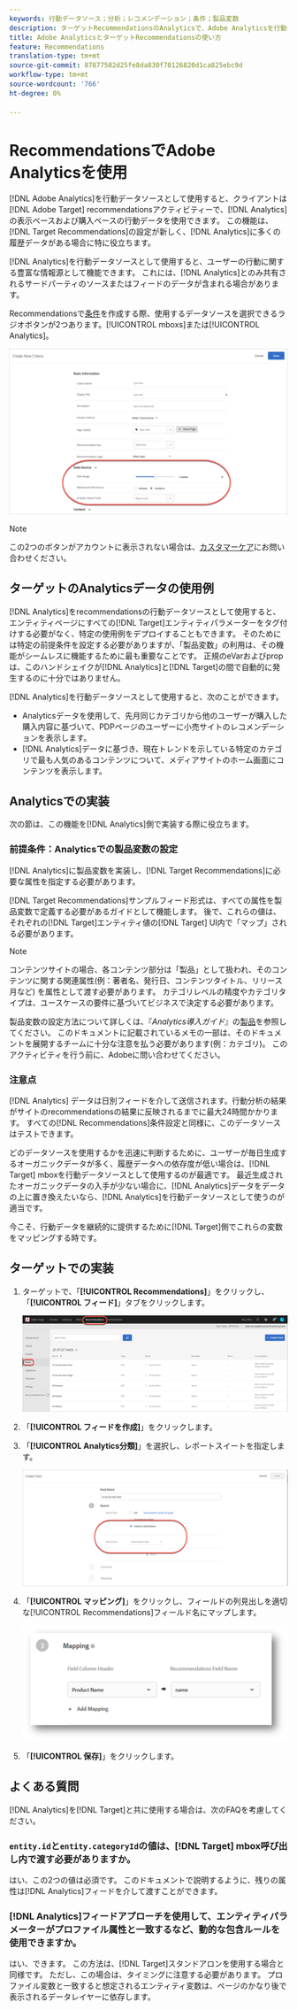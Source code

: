 ```yaml
---
keywords: 行動データソース；分析；レコメンデーション；条件；製品変数
description: ターゲットRecommendationsのAnalyticsで、Adobe Analyticsを行動データソースとして使用し、表示ベースおよび購入ベースの行動データを使用する方法について説明します。
title: Adobe AnalyticsとターゲットRecommendationsの使い方
feature: Recommendations
translation-type: tm+mt
source-git-commit: 87877502d25fe8da830f70126820d1ca825ebc9d
workflow-type: tm+mt
source-wordcount: '766'
ht-degree: 0%

---
```



# RecommendationsでAdobe Analyticsを使用

[!DNL Adobe Analytics]を行動データソースとして使用すると、クライアントは[!DNL Adobe Target] recommendationsアクティビティーで、[!DNL Analytics]の表示ベースおよび購入ベースの行動データを使用できます。 この機能は、[!DNL Target Recommendations]の設定が新しく、[!DNL Analytics]に多くの履歴データがある場合に特に役立ちます。

[!DNL Analytics]を行動データソースとして使用すると、ユーザーの行動に関する豊富な情報源として機能できます。 これには、[!DNL Analytics]とのみ共有されるサードパーティのソースまたはフィードのデータが含まれる場合があります。

Recommendationsで[条件](/help/c-recommendations/c-algorithms/create-new-algorithm.md)を作成する際、使用するデータソースを選択できるラジオボタンが2つあります。[!UICONTROL mboxs]または[!UICONTROL Analytics]。

![行動データソースボタン](/help/c-recommendations/c-algorithms/assets/behavioral-data-source.png)

>[!NOTE]
>
>この2つのボタンがアカウントに表示されない場合は、[カスタマーケア](/help/cmp-resources-and-contact-information.md#reference_ACA3391A00EF467B87930A450050077C)にお問い合わせください。

## ターゲットのAnalyticsデータの使用例

[!DNL Analytics]をrecommendationsの行動データソースとして使用すると、エンティティページにすべての[!DNL Target]エンティティパラメーターをタグ付けする必要がなく、特定の使用例をデプロイすることもできます。 そのためには特定の前提条件を設定する必要がありますが、「製品変数」の利用は、その機能がシームレスに機能するために最も重要なことです。 正規のeVarおよびpropは、このハンドシェイクが[!DNL Analytics]と[!DNL Target]の間で自動的に発生するのに十分ではありません。

[!DNL Analytics]を行動データソースとして使用すると、次のことができます。

* Analyticsデータを使用して、先月同じカテゴリから他のユーザーが購入した購入内容に基づいて、PDPページのユーザーに小売サイトのレコメンデーションを表示します。
* [!DNL Analytics]データに基づき、現在トレンドを示している特定のカテゴリで最も人気のあるコンテンツについて、メディアサイトのホーム画面にコンテンツを表示します。

## Analyticsでの実装

次の節は、この機能を[!DNL Analytics]側で実装する際に役立ちます。

### 前提条件：Analyticsでの製品変数の設定

[!DNL Analytics]に製品変数を実装し、[!DNL Target Recommendations]に必要な属性を指定する必要があります。

[!DNL Target Recommendations]サンプルフィード形式は、すべての属性を製品変数で定義する必要があるガイドとして機能します。 後で、これらの値は、それぞれの[!DNL Target]エンティティ値の[!DNL Target] UI内で「マップ」される必要があります。

>[!NOTE]
>
>コンテンツサイトの場合、各コンテンツ部分は「製品」として扱われ、そのコンテンツに関する関連属性(例：著者名、発行日、コンテンツタイトル、リリース月など) を属性として渡す必要があります。 カテゴリレベルの精度やカテゴリタイプは、ユースケースの要件に基づいてビジネスで決定する必要があります。

製品変数の設定方法について詳しくは、『*Analytics導入ガイド*』の[製品](https://experienceleague.adobe.com/docs/analytics/implementation/vars/page-vars/products.html)を参照してください。 このドキュメントに記載されているメモの一部は、そのドキュメントを展開するチームに十分な注意を払う必要があります(例：カテゴリ)。 このアクティビティを行う前に、Adobeに問い合わせてください。

### 注意点

[!DNL Analytics] データは日別フィードを介して送信されます。行動分析の結果がサイトのrecommendationsの結果に反映されるまでに最大24時間かかります。 すべての[!DNL Recommendations]条件設定と同様に、このデータソースはテストできます。

どのデータソースを使用するかを迅速に判断するために、ユーザーが毎日生成するオーガニックデータが多く、履歴データへの依存度が低い場合は、[!DNL Target] mboxを行動データソースとして使用するのが最適です。 最近生成されたオーガニックデータの入手が少ない場合に、[!DNL Analytics]データをデータの上に置き換えたいなら、[!DNL Analytics]を行動データソースとして使うのが適当です。

今こそ、行動データを継続的に提供するために[!DNL Target]側でこれらの変数をマッピングする時です。

## ターゲットでの実装

1. ターゲットで、「**[!UICONTROL Recommendations]**」をクリックし、「**[!UICONTROL フィード]**」タブをクリックします。

   ![フィード](/help/c-recommendations/c-algorithms/assets/feeds-tab.png)

1. 「**[!UICONTROL フィードを作成]**」をクリックします。

1. 「**[!UICONTROL Analytics分類]**」を選択し、レポートスイートを指定します。

   ![「Analytics分類」オプション](/help/c-recommendations/c-algorithms/assets/analytics-classifications.png)

1. 「**[!UICONTROL マッピング]**」をクリックし、フィールドの列見出しを適切な[!UICONTROL Recommendations]フィールド名にマップします。

   ![「Mapping」セクション](/help/c-recommendations/c-algorithms/assets/mapping.png)

1. 「**[!UICONTROL 保存]**」をクリックします。

## よくある質問

[!DNL Analytics]を[!DNL Target]と共に使用する場合は、次のFAQを考慮してください。

### `entity.id`と`entity.categoryId`の値は、[!DNL Target] mbox呼び出し内で渡す必要がありますか。

はい、この2つの値は必須です。 このドキュメントで説明するように、残りの属性は[!DNL Analytics]フィードを介して渡すことができます。

### [!DNL Analytics]フィードアプローチを使用して、エンティティパラメーターがプロファイル属性と一致するなど、動的な包含ルールを使用できますか。

はい、できます。 この方法は、[!DNL Target]スタンドアロンを使用する場合と同様です。 ただし、この場合は、タイミングに注意する必要があります。 プロファイル変数と一致すると想定されるエンティティ変数は、ページのかなり後で表示されるデータレイヤーに依存します。

